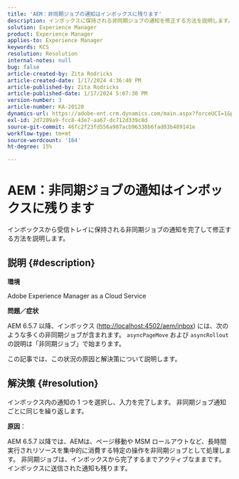```yaml
---
title: 'AEM：非同期ジョブの通知はインボックスに残ります'
description: インボックスに保持される非同期ジョブの通知を修正する方法を説明します。
solution: Experience Manager
product: Experience Manager
applies-to: Experience Manager
keywords: KCS
resolution: Resolution
internal-notes: null
bug: false
article-created-by: Zita Rodricks
article-created-date: 1/17/2024 4:36:40 PM
article-published-by: Zita Rodricks
article-published-date: 1/17/2024 5:07:30 PM
version-number: 3
article-number: KA-20120
dynamics-url: https://adobe-ent.crm.dynamics.com/main.aspx?forceUCI=1&pagetype=entityrecord&etn=knowledgearticle&id=094bc993-56b5-ee11-a569-6045bd006239
exl-id: 2d7209a9-fcc8-43e7-aa67-dc712d339c8d
source-git-commit: 46fc2f23fd556a987acb96338b6fad03b489141e
workflow-type: tm+mt
source-wordcount: '164'
ht-degree: 15%

---
```


# AEM：非同期ジョブの通知はインボックスに残ります


インボックスから受信トレイに保持される非同期ジョブの通知を完了して修正する方法を説明します。

## 説明 {#description}


<b>環境</b>

Adobe Experience Manager as a Cloud Service

<b>問題／症状</b>

AEM 6.5.7 以降、インボックス ([http://localhost:4502/aem/inbox](http://localhost:4502/aem/inbox)) には、次のような多くの非同期ジョブが含まれます。 `asyncPageMove` および `asyncRollout`の説明は「非同期ジョブ」で始まります。

この記事では、この状況の原因と解決策について説明します。




## 解決策 {#resolution}


インボックス内の通知の 1 つを選択し、入力を完了します。 非同期ジョブ通知ごとに同じを繰り返します。

<b>原因</b>：

AEM 6.5.7 以降では、AEMは、ページ移動や MSM ロールアウトなど、長時間実行されリソースを集中的に消費する特定の操作を非同期ジョブとして処理します。 非同期ジョブは、インボックスから完了するまでアクティブなままです。 インボックスに送信された通知も残ります。
